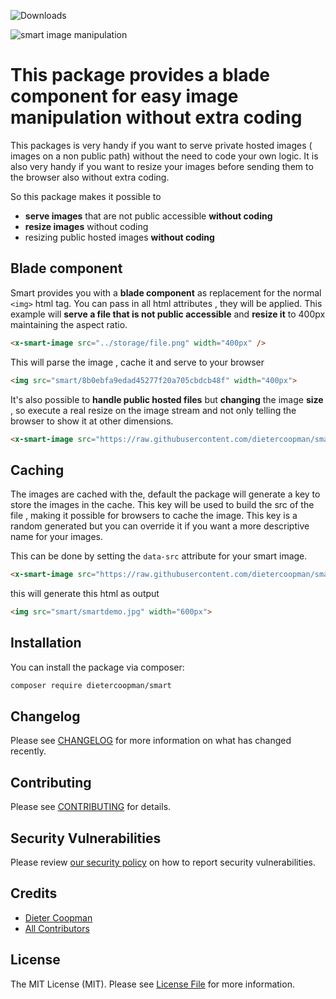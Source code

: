 ![Downloads](https://img.shields.io/packagist/dt/dietercoopman/smart.svg?style=flat-square)

![smart image manipulation](https://banners.beyondco.de/smart.png?theme=light&packageManager=composer+require&packageName=dietercoopman%2Fsmart&pattern=architect&style=style_1&description=a+blade+component+for+easy+image+manipulation&md=1&showWatermark=1&fontSize=100px&images=https%3A%2F%2Flaravel.com%2Fimg%2Flogomark.min.svg)

# This package provides a blade component for easy image manipulation without extra coding

This packages is very handy if you want to serve private hosted images ( images on a non public path) without the need to code your own logic.  It is also very handy if you want to resize your images before sending them to the browser also without extra coding.

So this package makes it possible to
- **serve images** that are not public accessible **without coding**
- **resize images** without coding
- resizing public hosted images **without coding** 

## Blade component

Smart provides you with a **blade component** as replacement for the normal `<img>` html tag.  You can pass in all html attributes , they will be applied.   This example will **serve a file that is not public accessible** and **resize it** to 400px maintaining the aspect ratio.

```html
<x-smart-image src="../storage/file.png" width="400px" />
```

This will parse the image , cache it and serve to your browser

```html
<img src="smart/8b0ebfa9edad45277f20a705cbdcb48f" width="400px">
```


It's also possible to **handle public hosted files** but **changing** the image **size** , so execute a real resize on the image stream and not only telling the browser to show it at other dimensions.
```html
<x-smart-image src="https://raw.githubusercontent.com/dietercoopman/smart/main/tests/test.png" width="600px" />
```

## Caching 

The images are cached with the, default the package will generate a key to store the images in the cache.  This key will be used to build the src of the file , making it possible for browsers to cache the image.
This key is a random generated but you can override it if you want a more descriptive name for your images.

This can be done by setting the `data-src` attribute for your smart image.

```html
<x-smart-image src="https://raw.githubusercontent.com/dietercoopman/smart/main/tests/test.png" data-src="smartdemo.jpg" width="600px" />
```

this will generate this html as output

```html
<img src="smart/smartdemo.jpg" width="600px">
```

## Installation

You can install the package via composer:

```bash
composer require dietercoopman/smart
```

## Changelog

Please see [CHANGELOG](CHANGELOG.md) for more information on what has changed recently.

## Contributing

Please see [CONTRIBUTING](.github/CONTRIBUTING.md) for details.

## Security Vulnerabilities

Please review [our security policy](../../security/policy) on how to report security vulnerabilities.

## Credits

- [Dieter Coopman](https://github.com/dietercoopman)
- [All Contributors](../../contributors)

## License

The MIT License (MIT). Please see [License File](LICENSE.md) for more information.
